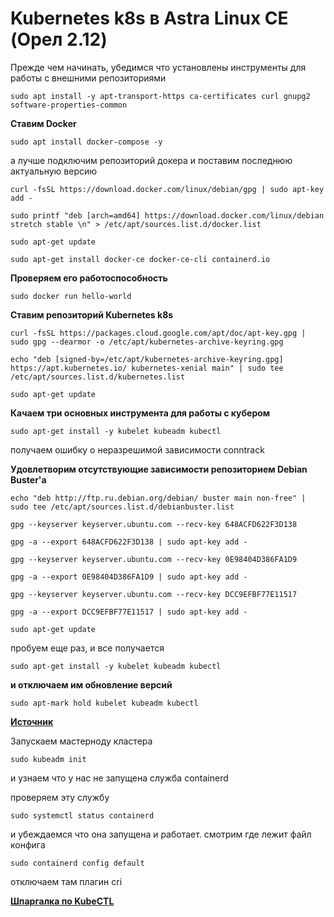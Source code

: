 # Kubernetes k8s в Astra Linux CE (Орел 2.12)

Прежде чем начинать, убедимся что установлены инструменты для работы с внешними репозиториями

	sudo apt install -y apt-transport-https ca-certificates curl gnupg2 software-properties-common

**Ставим Docker**

	sudo apt install docker-compose -y
	
а лучше подключим репозиторий докера и поставим последнюю актуальную версию

	curl -fsSL https://download.docker.com/linux/debian/gpg | sudo apt-key add -
	
	sudo printf "deb [arch=amd64] https://download.docker.com/linux/debian stretch stable \n" > /etc/apt/sources.list.d/docker.list
	
	sudo apt-get update
	
	sudo apt-get install docker-ce docker-ce-cli containerd.io

**Проверяем его работоспособность**

	sudo docker run hello-world

**Ставим репозиторий Kubernetes k8s**

	curl -fsSL https://packages.cloud.google.com/apt/doc/apt-key.gpg | sudo gpg --dearmor -o /etc/apt/kubernetes-archive-keyring.gpg

	echo "deb [signed-by=/etc/apt/kubernetes-archive-keyring.gpg] https://apt.kubernetes.io/ kubernetes-xenial main" | sudo tee /etc/apt/sources.list.d/kubernetes.list

	sudo apt-get update

**Качаем три основных инструмента для работы с кубером**

	sudo apt-get install -y kubelet kubeadm kubectl
	
получаем ошибку о неразрешимой зависимости conntrack

**Удовлетворим отсутствующие зависимости репозиторием Debian Buster'а**

	echo "deb http://ftp.ru.debian.org/debian/ buster main non-free" | sudo tee /etc/apt/sources.list.d/debianbuster.list
	
	gpg --keyserver keyserver.ubuntu.com --recv-key 648ACFD622F3D138
	
	gpg -a --export 648ACFD622F3D138 | sudo apt-key add -
	
	gpg --keyserver keyserver.ubuntu.com --recv-key 0E98404D386FA1D9
	
	gpg -a --export 0E98404D386FA1D9 | sudo apt-key add -
	
	gpg --keyserver keyserver.ubuntu.com --recv-key DCC9EFBF77E11517
	
	gpg -a --export DCC9EFBF77E11517 | sudo apt-key add -
	
	sudo apt-get update
	
пробуем еще раз, и все получается

	sudo apt-get install -y kubelet kubeadm kubectl
	
**и отключаем им обновление версий**
	
	sudo apt-mark hold kubelet kubeadm kubectl
	
[**Источник**](https://kubernetes.io/docs/setup/production-environment/tools/kubeadm/install-kubeadm/)

Запускаем мастерноду кластера

	sudo kubeadm init

и узнаем что у нас не запущена служба containerd

проверяем эту службу

	sudo systemctl status containerd
	
и убеждаемся что она запущена и работает. смотрим где лежит файл конфига

	sudo containerd config default

отключаем там плагин cri



[**Шпаргалка по KubeCTL**](https://kubernetes.io/ru/docs/reference/kubectl/cheatsheet/)